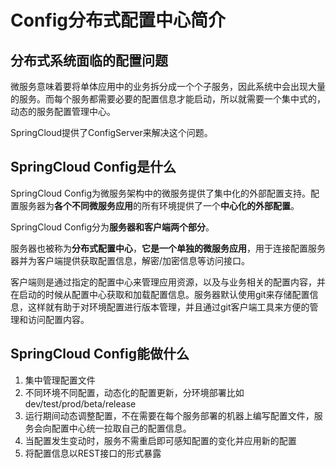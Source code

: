 # Config分布式配置中心简介

## 分布式系统面临的配置问题

微服务意味着要将单体应用中的业务拆分成一个个子服务，因此系统中会出现大量的服务。而每个服务都需要必要的配置信息才能启动，所以就需要一个集中式的，动态的服务配置管理中心。

SpringCloud提供了ConfigServer来解决这个问题。



## SpringCloud Config是什么

SpringCloud Config为微服务架构中的微服务提供了集中化的外部配置支持。配置服务器为**各个不同微服务应用**的所有环境提供了一个**中心化的外部配置**。

SpringCloud Config分为**服务器和客户端两个部分**。

服务器也被称为**分布式配置中心**，**它是一个单独的微服务应用**，用于连接配置服务器并为客户端提供获取配置信息，解密/加密信息等访问接口。

客户端则是通过指定的配置中心来管理应用资源，以及与业务相关的配置内容，并在启动的时候从配置中心获取和加载配置信息。服务器默认使用git来存储配置信息，这样就有助于对环境配置进行版本管理，并且通过git客户端工具来方便的管理和访问配置内容。



## SpringCloud Config能做什么

1. 集中管理配置文件
2. 不同环境不同配置，动态化的配置更新，分环境部署比如dev/test/prod/beta/release
3. 运行期间动态调整配置，不在需要在每个服务部署的机器上编写配置文件，服务会向配置中心统一拉取自己的配置信息。
4. 当配置发生变动时，服务不需重启即可感知配置的变化并应用新的配置
5. 将配置信息以REST接口的形式暴露